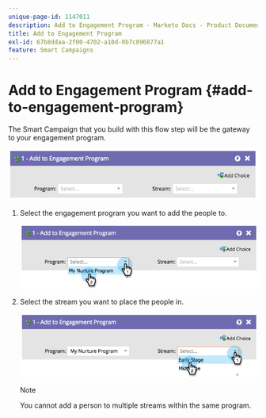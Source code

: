 ```yaml
---
unique-page-id: 1147011
description: Add to Engagement Program - Marketo Docs - Product Documentation
title: Add to Engagement Program
exl-id: 67b8ddaa-2f00-4702-a10d-0b7c896877a1
feature: Smart Campaigns
---
```

# Add to Engagement Program {#add-to-engagement-program}

The Smart Campaign that you build with this flow step will be the gateway to your engagement program.

![](assets/add-to-engagement-program-1.png)

1. Select the engagement program you want to add the people to.

   ![](assets/add-to-engagement-program-2.png)

1. Select the stream you want to place the people in.

   ![](assets/add-to-engagement-program-3.png)

   >[!NOTE]
   >
   >You cannot add a person to multiple streams within the same program.
